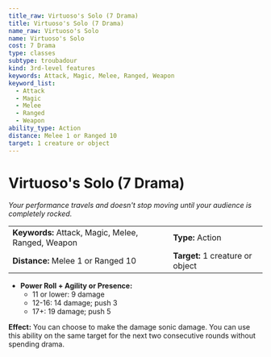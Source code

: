 ```yaml
---
title_raw: Virtuoso's Solo (7 Drama)
title: Virtuoso's Solo (7 Drama)
name_raw: Virtuoso's Solo
name: Virtuoso's Solo
cost: 7 Drama
type: classes
subtype: troubadour
kind: 3rd-level features
keywords: Attack, Magic, Melee, Ranged, Weapon
keyword_list:
  - Attack
  - Magic
  - Melee
  - Ranged
  - Weapon
ability_type: Action
distance: Melee 1 or Ranged 10
target: 1 creature or object
---
```


# Virtuoso's Solo (7 Drama)

*Your performance travels and doesn't stop moving until your audience is completely rocked.*

|                                                    |                                  |
| :------------------------------------------------- | :------------------------------- |
| **Keywords:** Attack, Magic, Melee, Ranged, Weapon | **Type:** Action                 |
| **Distance:** Melee 1 or Ranged 10                 | **Target:** 1 creature or object |

- **Power Roll + Agility or Presence:**
    - 11 or lower: 9 damage
    - 12-16: 14 damage; push 3
    - 17+: 19 damage; push 5

**Effect:** You can choose to make the damage sonic damage. You can use this ability on the same target for the next two consecutive rounds without spending drama.

